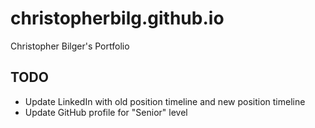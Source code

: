 # christopherbilg.github.io

Christopher Bilger's Portfolio

## TODO

- Update LinkedIn with old position timeline and new position timeline
- Update GitHub profile for "Senior" level
